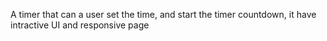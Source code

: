 A timer that can a user set the time, and start the timer countdown, it have intractive UI and responsive page
